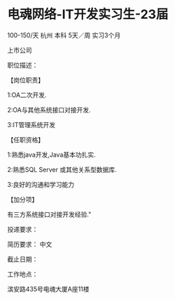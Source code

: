 # 电魂网络-IT开发实习生-23届

100-150/天 杭州 本科 5天／周 实习3个月

上市公司

职位描述：

【岗位职责】

1:OA二次开发.

2:OA与其他系统接口对接开发.

3:IT管理系统开发

【任职资格】

1:熟悉java开发,Java基本功扎实.

2:熟悉SQL Server 或其他关系型数据库.

3:良好的沟通和学习能力

【加分项】

有三方系统接口对接开发经验."

投递要求：

简历要求： 中文

截止日期：

工作地点：

滨安路435号电魂大厦A座11楼